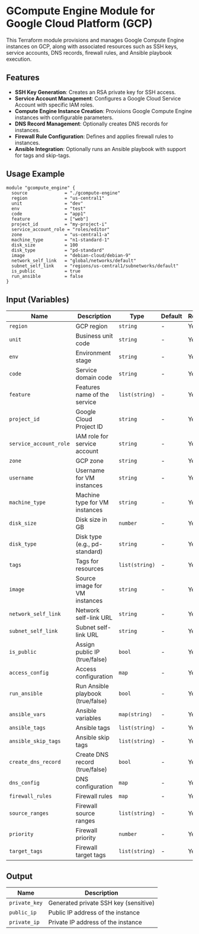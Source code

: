 
# GCompute Engine Module for Google Cloud Platform (GCP)

This Terraform module provisions and manages Google Compute Engine instances on GCP, along with associated resources such as SSH keys, service accounts, DNS records, firewall rules, and Ansible playbook execution.

## Features
- **SSH Key Generation**: Creates an RSA private key for SSH access.
- **Service Account Management**: Configures a Google Cloud Service Account with specific IAM roles.
- **Compute Engine Instance Creation**: Provisions Google Compute Engine instances with configurable parameters.
- **DNS Record Management**: Optionally creates DNS records for instances.
- **Firewall Rule Configuration**: Defines and applies firewall rules to instances.
- **Ansible Integration**: Optionally runs an Ansible playbook with support for tags and skip-tags.

## Usage Example
```hcl
module "gcompute_engine" {
  source              = "./gcompute-engine"
  region              = "us-central1"
  unit                = "dev"
  env                 = "test"
  code                = "app1"
  feature             = ["web"]
  project_id          = "my-project-i"
  service_account_role = "roles/editor"
  zone                = "us-central1-a"
  machine_type        = "n1-standard-1"
  disk_size           = 100
  disk_type           = "pd-standard"
  image               = "debian-cloud/debian-9"
  network_self_link   = "global/networks/default"
  subnet_self_link    = "regions/us-central1/subnetworks/default"
  is_public           = true
  run_ansible         = false
}
```

## Input (Variables)

| Name                  | Description                                           | Type          | Default | Required |
|-----------------------|-------------------------------------------------------|---------------|---------|----------|
| `region`              | GCP region                                             | `string`      | -       | Yes      |
| `unit`                | Business unit code                                    | `string`      | -       | Yes      |
| `env`                 | Environment stage                                    | `string`      | -       | Yes      |
| `code`                | Service domain code                                   | `string`      | -       | Yes      |
| `feature`             | Features name of the service                          | `list(string)`| -       | Yes      |
| `project_id`          | Google Cloud Project ID                               | `string`      | -       | Yes      |
| `service_account_role`| IAM role for service account                          | `string`      | -       | Yes      |
| `zone`                | GCP zone                                              | `string`      | -       | Yes      |
| `username`            | Username for VM instances                             | `string`      | -       | Yes      |
| `machine_type`        | Machine type for VM instances                         | `string`      | -       | Yes      |
| `disk_size`           | Disk size in GB                                       | `number`      | -       | Yes      |
| `disk_type`           | Disk type (e.g., pd-standard)                         | `string`      | -       | Yes      |
| `tags`                | Tags for resources                                    | `list(string)`| -       | Yes      |
| `image`               | Source image for VM instances                         | `string`      | -       | Yes      |
| `network_self_link`   | Network self-link URL                                 | `string`      | -       | Yes      |
| `subnet_self_link`    | Subnet self-link URL                                  | `string`      | -       | Yes      |
| `is_public`           | Assign public IP (true/false)                         | `bool`        | -       | Yes      |
| `access_config`       | Access configuration                                  | `map`         | -       | Yes      |
| `run_ansible`         | Run Ansible playbook (true/false)                     | `bool`        | -       | Yes      |
| `ansible_vars`        | Ansible variables                                     | `map(string)` | -       | Yes      |
| `ansible_tags`        | Ansible tags                                          | `list(string)`| -       | Yes      |
| `ansible_skip_tags`   | Ansible skip tags                                     | `list(string)`| -       | Yes      |
| `create_dns_record`   | Create DNS record (true/false)                        | `bool`        | -       | Yes      |
| `dns_config`          | DNS configuration                                     | `map`         | -       | Yes      |
| `firewall_rules`      | Firewall rules                                        | `map`         | -       | Yes      |
| `source_ranges`       | Firewall source ranges                                | `list(string)`| -       | Yes      |
| `priority`            | Firewall priority                                     | `number`      | -       | Yes      |
| `target_tags`         | Firewall target tags                                  | `list(string)`| -       | Yes      |

## Output

| Name          | Description                             |
|---------------|-----------------------------------------|
| `private_key` | Generated private SSH key (sensitive)   |
| `public_ip`   | Public IP address of the instance       |
| `private_ip`  | Private IP address of the instance      |
